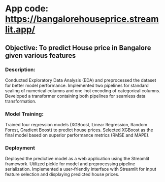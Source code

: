 # App code: https://bangalorehouseprice.streamlit.app/

## Objective: To predict House price in Bangalore given various features

### Description: 
  Conducted Exploratory Data Analysis (EDA) and preprocessed the dataset for better model performance.
  Implemented two pipelines for standard scaling of numerical columns and one-hot encoding of categorical columns.
  Developed a transformer containing both pipelines for seamless data transformation.

### Model Training:
  Trained four regression models (XGBoost, Linear Regression, Random Forest, Gradient Boost) to predict house prices.
  Selected XGBoost as the final model based on superior performance metrics (RMSE and MAPE).

### Deployment
  Deployed the predictive model as a web application using the Streamlit framework.
  Utilized pickle for model and preprocessing pipeline serialization.
  Implemented a user-friendly interface with Streamlit for input feature selection and displaying predicted house prices.
